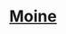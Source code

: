 ﻿---
!LinkItem
Link: monk_hd.md
NameLink: <!--NameLink-->[Moine](hd_monk.md)<!--/NameLink-->
Id: classes_hd.md#moine
ParentLink: classes_hd.md#classes
Name: Moine
ParentName: Classes
AltName: '[Monk](#)'
---




# [Moine](hd_monk.md)



